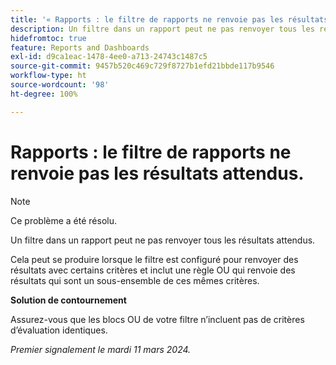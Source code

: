 ```yaml
---
title: '« Rapports : le filtre de rapports ne renvoie pas les résultats attendus. »'
description: Un filtre dans un rapport peut ne pas renvoyer tous les résultats attendus. Une solution de contournement est disponible.
hidefromtoc: true
feature: Reports and Dashboards
exl-id: d9ca1eac-1478-4ee0-a713-24743c1487c5
source-git-commit: 9457b520c469c729f8727b1efd21bbde117b9546
workflow-type: ht
source-wordcount: '98'
ht-degree: 100%

---
```


# Rapports : le filtre de rapports ne renvoie pas les résultats attendus.

>[!NOTE]
>
>Ce problème a été résolu.

Un filtre dans un rapport peut ne pas renvoyer tous les résultats attendus.

Cela peut se produire lorsque le filtre est configuré pour renvoyer des résultats avec certains critères et inclut une règle OU qui renvoie des résultats qui sont un sous-ensemble de ces mêmes critères.

**Solution de contournement**

Assurez-vous que les blocs OU de votre filtre n’incluent pas de critères d’évaluation identiques.

_Premier signalement le mardi 11 mars 2024._
